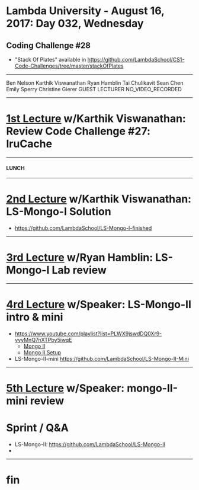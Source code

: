 # Lambda University - August 16, 2017: Day 032, Wednesday
## Coding Challenge #28
- "Stack Of Plates" available in https://github.com/LambdaSchool/CS1-Code-Challenges/tree/master/stackOfPlates
***
Ben Nelson
Karthik Viswanathan
Ryan Hamblin
Tai Chulikavit
Sean Chen
Emily Sperry
Christine Gierer
GUEST LECTURER
NO_VIDEO_RECORDED
***
# [1st Lecture](https://youtu.be/Y9vyiZ9qnlw) w/Karthik Viswanathan: Review Code Challenge #27: lruCache
***
#### LUNCH
***
# [2nd Lecture](https://youtu.be/cSNmaz_Hi8w) w/Karthik Viswanathan: LS-Mongo-I Solution
- https://github.com/LambdaSchool/LS-Mongo-I-finished

***
# [3rd Lecture](NO_VIDEO_RECORDED) w/Ryan Hamblin: LS-Mongo-I Lab review
***
# [4rd Lecture](VIDEO_RECORDED_NOT_POSTED) w/Speaker: LS-Mongo-II intro & mini
- https://www.youtube.com/playlist?list=PLWX9jswdDQ0Xr9-vvyMnQ7nXTPby5iwqE
  - [Mongo II](https://youtu.be/dXqBgRHw_y4)
  - [Mongo II Setup](https://youtu.be/JSzuL44eakA)
- LS-Mongo-II-mini https://github.com/LambdaSchool/LS-Mongo-II-Mini

***
# [5th Lecture](VIDEO_RECORDED_NOT_POSTED) w/Speaker: mongo-II-mini review
# Sprint / Q&A

- LS-Mongo-II: https://github.com/LambdaSchool/LS-Mongo-II
-

***
# fin
